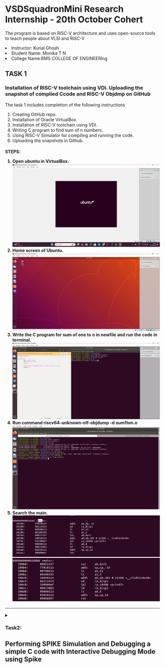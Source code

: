  # VSDSquadronMini Research Internship - 20th October Cohert
<p>
The program is based on RISC-V architecture and uses open-source tools to teach people about VLSI and RISC-V
</p>

<li>Instructor: Kunal Ghosh</li>
<li> Student Name: Monika T N</li>
<li> College Name:BMS COLLEGE OF ENGINEERIng</li></li>

<h2> TASK 1 </h2>
<h3> Installation of RISC-V toolchain using VDI. Uploading the snapshot of complied Ccode and RISC-V Objdmp on GitHub</h3>
The task 1 includes completion of the following instructions
<br>
<ol>
  <li> Creating GitHub repo. </li>
  <li> Installation of Oracle VirtualBox. </li>
  <li> Installation of RISC-V toolchain using VDI. </li>
  <li> Writing C program to find sum of n numbers. </li>
  <li> Using RISC-V Simulator for compiling and running the code. </li>
  <li> Uploading the snapshots in Github. </li>
</ol>
<h4>
  STEPS:
  <br>
  <OL>
    <li>
      Open ubuntu in VirtualBox.
    </li>
   <img src="task1.png">
      
   <br>
      <li>Home screen of Ubuntu.</li>
      <img src="task1 (3).png">
    <br>
      <li>Write the C program for sum of one to n in newfile and run the code in terminal.</li>
      <img src= "task1 (4).png" > <br>
      <li>Run command riscv64-unknown-elf-objdump -d sum1ton.o </li>
      <img src="task1 (5).png"> <br>
      <li>Search the main.</li>
       <img src="taskk1.jpeg">
        <img src="taskk1 (2).jpeg">
</OL>
</h4>

-----------------------------------------------------------------------------------------------
<details>
<summary>
 <h3>Task2:</h3>
</b> <h2>Performing SPIKE Simulation and Debugging a simple C code with Interactive Debugging Mode using Spike</h2>
</summary> 
  
### What is SPIKE in RISCV?
> * A RISC-V ISA is a simulator, enabling the testing and analysis of RISC-V programs without the need for actual hardware.  
> * Spike is a free, open-source C++ simulator for the RISC-V ISA that models a RISC-V core and cache system. It can be used to run programs and a Linux kernel, and can be a starting point for running software on a RISC-V target.  
  
 ### What is pk (Proxy Kernel)?  
> * The RISC-V Proxy Kernel, pk , is a lightweight application execution environment that can host statically-linked RISC-V ELF binaries.  
> * A Proxy Kernel in the RISC-V ecosystem simplifies the interaction between complex hardware and the software running on it, making it easier to manage, test, and develop software and hardware projects.  
 


### Testing the SPIKE Simulator  
The target is to run the ```sum1ton.c``` code using both ```gcc compiler``` and ```riscv compiler```, and both of the compiler must display the same output on the terminal. 

### Debug the task 1 code using SPIKE
<li> To use SPIKE and debug sum 1 to n c program </li><br>
<img src="task2.png">
<img src="task2 (2).png">


### Write a simple C program for any simple application and compile with RISC-V GCC/SPIKE.
<li>Write the C program to find largest number in 3 numbers in newfile and run the code in terminal.</li>
<img src ="task2 (3).png"><br>

<li>And to compile the code using **riscv compiler**, use the following command: </li><br>
<img src="task2 (3.1).png"><br>
<li>Search the main.</li>
       <img src="task2 (4).png">
        <img src="task2 (5).png">
 
</details>

